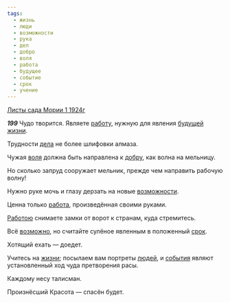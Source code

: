 ```yaml
---
tags:
  - жизнь
  - люди
  - возможности
  - рука
  - дел
  - добро
  - воля
  - работа
  - будущее
  - событие
  - срок
  - учение
---
```


[Листы сада Мории 1 1924г](https://127.0.0.1:4002/agni/1924)

___199___
Чудо творится. Являете [работу](../../../tags/#[работа](../../../tags/#работа)), нужную для явления [будущей](../../../tags/#будущее) [жизни](../../../tags/#жизнь).   

Трудности [дела](../../../tags/#дел) не более шлифовки алмаза.   

Чужая [воля](../../../tags/#воля) должна быть направлена к [добру](../../../tags/#добро), как волна на мельницу.   

Но сколько запруд сооружает мельник, прежде чем направить рабочую волну!   

Нужно руке мочь и глазу дерзать на новые [возможности](../../../tags/#возможности).   

Ценна только [работа](../../../tags/#работа), произведённая своими руками.   

[Работою](../../../tags/#работа) снимаете замки от ворот к странам, куда стремитесь.   

Всё [возможно](../../../tags/#возможности), но считайте сулёное явленным в положенный [срок](../../../tags/#срок).   

Хотящий ехать — доедет.   

Учитесь на [жизни](../../../tags/#жизнь); посылаем вам портреты [людей](../../../tags/#люди), и [события](../../../tags/#событие) являют установленный ход чуда претворения расы.   

Каждому несу талисман.   

Произнёсший Красота — спасён будет.   

